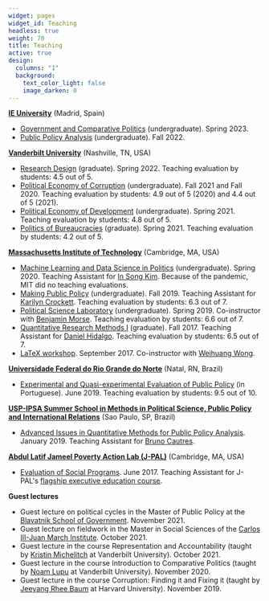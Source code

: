 ```yaml
---
widget: pages
widget_id: Teaching
headless: true
weight: 70
title: Teaching
active: true
design:
  columns: "1"
  background:
    text_color_light: false
    image_darken: 0
---
```

**[IE University](http://www.ie.edu)** (Madrid, Spain)
* [Government and Comparative Politics](syllabi/comparative_politics_syllabus.pdf) (undergraduate). Spring 2023.
* [Public Policy Analysis](syllabi/public_policy_analysis_syllabus.pdf) (undergraduate). Fall 2022.

**[Vanderbilt University](http://www.vanderbilt.edu)** (Nashville, TN, USA)
* [Research Design](syllabi/research_design_syllabus.pdf) (graduate). Spring 2022. Teaching evaluation by students: 4.5 out of 5.
* [Political Economy of Corruption](syllabi/corruption_syllabus.pdf) (undergraduate). Fall 2021 and Fall 2020. Teaching evaluation by students: 4.9 out of 5 (2020) and 4.4 out of 5 (2021).
* [Political Economy of Development](syllabi/development_syllabus.pdf) (undergraduate). Spring 2021. Teaching evaluation by students: 4.8 out of 5.
* [Politics of Bureaucracies](syllabi/bureaucracies_syllabus.pdf) (graduate). Spring 2021. Teaching evaluation by students: 4.2 out of 5.


**[Massachusetts Institute of Technology](http://www.mit.edu)** (Cambridge, MA, USA)
* [Machine Learning and Data Science in Politics](syllabi/machine_learning_syllabus.pdf) (undergraduate). Spring 2020. Teaching Assistant for [In Song Kim](http://web.mit.edu/insong/www/). Because of the pandemic, MIT did no teaching evaluations. 
* [Making Public Policy](syllabi/public_policy_syllabus.pdf) (undergraduate). Fall 2019. Teaching Assistant for [Karilyn Crockett](https://dusp.mit.edu/people/karilyn-crockett). Teaching evaluation by students: 6.3 out of 7.
* [Political Science Laboratory](syllabi/polisci_lab_syllabus.pdf) (undergraduate). Spring 2019. Co-instructor with [Benjamin Morse](http://www.benmorse.net/). Teaching evaluation by students: 6.6 out of 7. 
* [Quantitative Research Methods I](syllabi/quant_1_syllabus.pdf) (graduate). Fall 2017. Teaching Assistant for [Daniel Hidalgo](https://www.dhidalgo.me/). Teaching evaluation by students: 6.5 out of 7.
* [LaTeX workshop](syllabi/latex_slides.pdf). September 2017. Co-instructor with [Weihuang Wong](https://weihuangwong.github.io/).

**[Universidade Federal do Rio Grande do Norte](http://www.ufrn.br)** (Natal, RN, Brazil)
* [Experimental and Quasi-experimental Evaluation of Public Policy](syllabi/ufrn_agenda.pdf) (in Portuguese). June 2019. Teaching evaluation by students: 9.5 out of 10. 

**[USP-IPSA Summer School in Methods in Political Science, Public Policy and International Relations](http://summerschool.fflch.usp.br/)** (Sao Paulo, SP, Brazil)
* [Advanced Issues in Quantitative Methods for Public Policy Analysis](syllabi/policy_analysis_syllabus.pdf). January 2019. Teaching Assistant for [Bruno Cautres](https://www.sciencespo.fr/cevipof/en/researcher/bruno-cautres.html).

**[Abdul Latif Jameel Poverty Action Lab (J-PAL)](https://www.povertyactionlab.org/)** (Cambridge, MA, USA)
* [Evaluation of Social Programs](syllabi/jpal_agenda.pdf). June 2017. Teaching Assistant for J-PAL's [flagship executive education course](https://www.povertyactionlab.org/page/evaluating-social-programs).

**Guest lectures**
* Guest lecture on political cycles in the Master of Public Policy at the [Blavatnik School of Government](https://www.bsg.ox.ac.uk/). November 2021.
* Guest lecture on fieldwork in the Master in Social Sciences of the [Carlos III-Juan March Institute](https://ic3jm.es/en/). October 2021.
* Guest lecture in the course Representation and Accountability (taught by [Kristin Michelitch](https://sites.google.com/site/kristinmichelitch/) at Vanderbilt University). October 2021.
* Guest lecture in the course Introduction to Comparative Politics (taught by [Noam Lupu](https://www.noamlupu.com/) at Vanderbilt University). November 2020.
* Guest lecture in the course Corruption: Finding it and Fixing it (taught by [Jeeyang Rhee Baum](https://www.hks.harvard.edu/faculty/jeeyang-rhee-baum) at Harvard University). November 2019.
